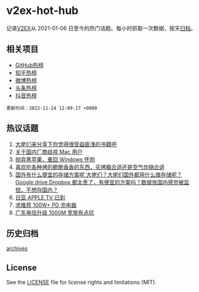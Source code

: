 # v2ex-hot-hub

 记录[V2EX](https://www.v2ex.com/)从 2021-01-06 日至今的热门话题。每小时抓取一次数据，按天[归档](archives)。
 
 ## 相关项目

- [GitHub热榜](https://github.com/lonnyzhang423/github-hot-hub)
- [知乎热榜](https://github.com/lonnyzhang423/zhihu-hot-hub)
- [微博热榜](https://github.com/lonnyzhang423/weibo-hot-hub)
- [头条热榜](https://github.com/lonnyzhang423/toutiao-hot-hub)
- [抖音热榜](https://github.com/lonnyzhang423/douyin-hot-hub)


 `更新时间：2022-11-24 12:09:17 +0800`

## 热议话题

1. [大佬们来分享下你觉得很受益匪浅的书籍吧](https://www.v2ex.com/t/897336)
1. [关于国内厂商歧视 Mac 用户](https://www.v2ex.com/t/897445)
1. [抛弃黑苹果，重回 Windows 怀抱](https://www.v2ex.com/t/897469)
1. [喜欢吃各种烤的脆脆香香的东西，买烤箱合适还是空气炸锅合适](https://www.v2ex.com/t/897315)
1. [国外有什么便宜的存储方案呢 大佬们？大佬们国外都用什么做存储呢？ Google drive Dropbox 都太贵了，有便宜的方案吗？数据放国内感觉被监控，不想存国内？](https://www.v2ex.com/t/897424)
1. [日亚 APPLE TV 已到](https://www.v2ex.com/t/897327)
1. [求推荐 100W+ PD 充电器](https://www.v2ex.com/t/897305)
1. [广东电信升级 1000M 宽带有点坑](https://www.v2ex.com/t/897376)

## 历史归档

[archives](archives)

## License

See the [LICENSE](LICENSE) file for license rights and limitations (MIT).

